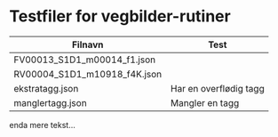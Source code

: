 # Testfiler for vegbilder-rutiner 


| Filnavn | Test | 
|-----|----|
FV00013_S1D1_m00014_f1.json     | |
RV00004_S1D1_m10918_f4K.json    | |
ekstratagg.json                 | Har en overflødig tagg | 
manglertagg.json                | Mangler en tagg | 


enda mere tekst... 